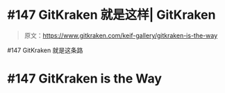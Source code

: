 # #147 GitKraken 就是这样| GitKraken

> 原文：<https://www.gitkraken.com/keif-gallery/gitkraken-is-the-way>

#147 GitKraken 就是这条路

# #147 GitKraken is the Way